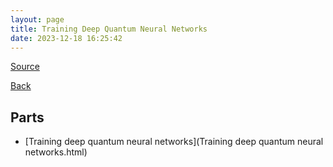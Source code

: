```yaml
---
layout: page
title: Training Deep Quantum Neural Networks
date: 2023-12-18 16:25:42
---
```


[Source](https://www.nature.com/articles/s41467-020-14454-2)

[Back](../../)

## Parts
* [Training deep quantum neural networks](Training deep quantum neural networks.html)